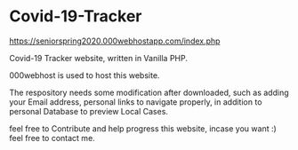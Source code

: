 # Covid-19-Tracker

https://seniorspring2020.000webhostapp.com/index.php

Covid-19 Tracker website, written in Vanilla PHP.

000webhost is used to host this website.

The respository needs some modification after downloaded, such as adding your Email address, personal links to navigate properly, in addition to personal Database to preview Local Cases.

feel free to Contribute and help progress this website, incase you want :) feel free to contact me.
